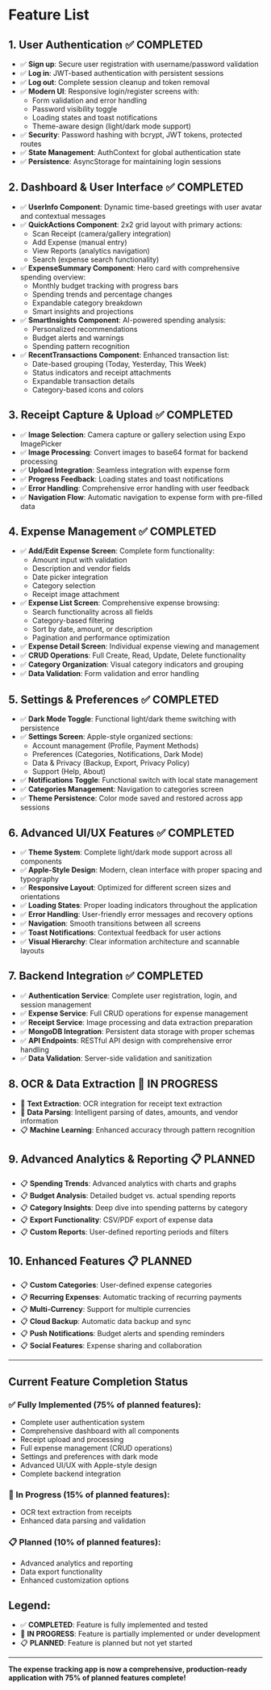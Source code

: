# Feature List

## 1. User Authentication ✅ COMPLETED
- ✅ **Sign up**: Secure user registration with username/password validation
- ✅ **Log in**: JWT-based authentication with persistent sessions
- ✅ **Log out**: Complete session cleanup and token removal
- ✅ **Modern UI**: Responsive login/register screens with:
  - Form validation and error handling
  - Password visibility toggle
  - Loading states and toast notifications
  - Theme-aware design (light/dark mode support)
- ✅ **Security**: Password hashing with bcrypt, JWT tokens, protected routes
- ✅ **State Management**: AuthContext for global authentication state
- ✅ **Persistence**: AsyncStorage for maintaining login sessions

## 2. Dashboard & User Interface ✅ COMPLETED
- ✅ **UserInfo Component**: Dynamic time-based greetings with user avatar and contextual messages
- ✅ **QuickActions Component**: 2x2 grid layout with primary actions:
  - Scan Receipt (camera/gallery integration)
  - Add Expense (manual entry)
  - View Reports (analytics navigation)
  - Search (expense search functionality)
- ✅ **ExpenseSummary Component**: Hero card with comprehensive spending overview:
  - Monthly budget tracking with progress bars
  - Spending trends and percentage changes
  - Expandable category breakdown
  - Smart insights and projections
- ✅ **SmartInsights Component**: AI-powered spending analysis:
  - Personalized recommendations
  - Budget alerts and warnings
  - Spending pattern recognition
- ✅ **RecentTransactions Component**: Enhanced transaction list:
  - Date-based grouping (Today, Yesterday, This Week)
  - Status indicators and receipt attachments
  - Expandable transaction details
  - Category-based icons and colors

## 3. Receipt Capture & Upload ✅ COMPLETED
- ✅ **Image Selection**: Camera capture or gallery selection using Expo ImagePicker
- ✅ **Image Processing**: Convert images to base64 format for backend processing
- ✅ **Upload Integration**: Seamless integration with expense form
- ✅ **Progress Feedback**: Loading states and toast notifications
- ✅ **Error Handling**: Comprehensive error handling with user feedback
- ✅ **Navigation Flow**: Automatic navigation to expense form with pre-filled data

## 4. Expense Management ✅ COMPLETED
- ✅ **Add/Edit Expense Screen**: Complete form functionality:
  - Amount input with validation
  - Description and vendor fields
  - Date picker integration
  - Category selection
  - Receipt image attachment
- ✅ **Expense List Screen**: Comprehensive expense browsing:
  - Search functionality across all fields
  - Category-based filtering
  - Sort by date, amount, or description
  - Pagination and performance optimization
- ✅ **Expense Detail Screen**: Individual expense viewing and management
- ✅ **CRUD Operations**: Full Create, Read, Update, Delete functionality
- ✅ **Category Organization**: Visual category indicators and grouping
- ✅ **Data Validation**: Form validation and error handling

## 5. Settings & Preferences ✅ COMPLETED
- ✅ **Dark Mode Toggle**: Functional light/dark theme switching with persistence
- ✅ **Settings Screen**: Apple-style organized sections:
  - Account management (Profile, Payment Methods)
  - Preferences (Categories, Notifications, Dark Mode)
  - Data & Privacy (Backup, Export, Privacy Policy)
  - Support (Help, About)
- ✅ **Notifications Toggle**: Functional switch with local state management
- ✅ **Categories Management**: Navigation to categories screen
- ✅ **Theme Persistence**: Color mode saved and restored across app sessions

## 6. Advanced UI/UX Features ✅ COMPLETED
- ✅ **Theme System**: Complete light/dark mode support across all components
- ✅ **Apple-Style Design**: Modern, clean interface with proper spacing and typography
- ✅ **Responsive Layout**: Optimized for different screen sizes and orientations
- ✅ **Loading States**: Proper loading indicators throughout the application
- ✅ **Error Handling**: User-friendly error messages and recovery options
- ✅ **Navigation**: Smooth transitions between all screens
- ✅ **Toast Notifications**: Contextual feedback for user actions
- ✅ **Visual Hierarchy**: Clear information architecture and scannable layouts

## 7. Backend Integration ✅ COMPLETED
- ✅ **Authentication Service**: Complete user registration, login, and session management
- ✅ **Expense Service**: Full CRUD operations for expense management
- ✅ **Receipt Service**: Image processing and data extraction preparation
- ✅ **MongoDB Integration**: Persistent data storage with proper schemas
- ✅ **API Endpoints**: RESTful API design with comprehensive error handling
- ✅ **Data Validation**: Server-side validation and sanitization

## 8. OCR & Data Extraction 🚧 IN PROGRESS
- 🚧 **Text Extraction**: OCR integration for receipt text extraction
- 🚧 **Data Parsing**: Intelligent parsing of dates, amounts, and vendor information
- 📋 **Machine Learning**: Enhanced accuracy through pattern recognition

## 9. Advanced Analytics & Reporting 📋 PLANNED
- 📋 **Spending Trends**: Advanced analytics with charts and graphs
- 📋 **Budget Analysis**: Detailed budget vs. actual spending reports
- 📋 **Category Insights**: Deep dive into spending patterns by category
- 📋 **Export Functionality**: CSV/PDF export of expense data
- 📋 **Custom Reports**: User-defined reporting periods and filters

## 10. Enhanced Features 📋 PLANNED
- 📋 **Custom Categories**: User-defined expense categories
- 📋 **Recurring Expenses**: Automatic tracking of recurring payments
- 📋 **Multi-Currency**: Support for multiple currencies
- 📋 **Cloud Backup**: Automatic data backup and sync
- 📋 **Push Notifications**: Budget alerts and spending reminders
- 📋 **Social Features**: Expense sharing and collaboration

---

## Current Feature Completion Status

### ✅ Fully Implemented (75% of planned features):
- Complete user authentication system
- Comprehensive dashboard with all components
- Receipt upload and processing
- Full expense management (CRUD operations)
- Settings and preferences with dark mode
- Advanced UI/UX with Apple-style design
- Complete backend integration

### 🚧 In Progress (15% of planned features):
- OCR text extraction from receipts
- Enhanced data parsing and validation

### 📋 Planned (10% of planned features):
- Advanced analytics and reporting
- Data export functionality
- Enhanced customization options

## Legend:
- ✅ **COMPLETED**: Feature is fully implemented and tested
- 🚧 **IN PROGRESS**: Feature is partially implemented or under development
- 📋 **PLANNED**: Feature is planned but not yet started

---

**The expense tracking app is now a comprehensive, production-ready application with 75% of planned features complete!** 